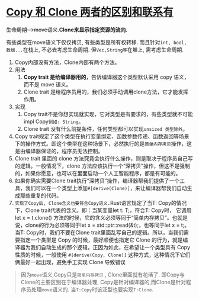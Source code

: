 
# [Copy 和 Clone 两者的区别和联系有](https://zhuanlan.zhihu.com/p/21730929)

~~生命周期-->move语义~~.**Clone来显示指定资源的流向.**

有些类型在move语义下仅仅拷贝, 有些类型是所有权转移. 而且针对``int, bool, 数组...``在栈上, 不必去考虑生命周期. 但``Vec,String等``在堆上, 需考虑生命周期. 

1. Copy内部没有方法，Clone内部有两个方法。
2. 用法
   1. **Copy trait 是给编译器用的**，告诉编译器这个类型默认采用 copy 语义，而不是 move 语义。
   2. Clone trait 是给程序员用的，我们必须手动调用clone方法，它才能发挥作用。
3. 实现
   1. Copy trait不是你想实现就实现，它对类型是有要求的，有些类型就不可能 impl Copy``例如: String``。
   2. Clone trait 没有什么前提条件，任何类型都可以实现``unsized 类型除外``。
4. Copy trait规定了这个类型在执行变量绑定、函数参数传递、函数返回等场景下的操作方式。即这个类型在这种场景下，必然执行的是``简单内存拷贝``操作，这是由编译器保证的，程序员无法控制。
5. Clone trait 里面的 clone 方法究竟会执行什么操作，则是取决于程序员自己写的逻辑。一般情况下，clone 方法应该执行一个“深拷贝”操作，但这不是强制的，如果你愿意，也可以在里面启动一个人工智能程序，都是有可能的。
6. 如果你确实需要Clone trait执行“深拷贝”操作，编译器帮我们提供了一个工具，我们可以在一个类型上添加``#[derive(Clone)]``，来让编译器帮我们自动生成那些重复的代码。
7. ``实现了Copy后, Clone含义也要符合Copy语义.``Rust语言规定了当T: Copy的情况下，Clone trait代表的含义。即：当某变量let t: T;，符合T: Copy时， 它调用 let x = t.clone() 方法的时候，它的含义必须等同于“简单内存拷贝”。也就是说，clone的行为必须等同于let x = std::ptr::read(&t);，也等同于let x = t;。当T: Copy时，我们不要在Clone trait里面乱写自己的逻辑。所以，当我们需要指定一个类型是 Copy 的时候，最好顺便也指定它 Clone 的行为，就是编译器为我们自动生成的那个逻辑。正因为如此，在希望让一个类型具有 Copy 性质的时候，一般使用 ``#[derive(Copy, Clone)]`` 这种方式，这种情况下它们俩最好一起出现，避免手工实现 Clone 导致错误


>因为``move``语义,Copy只是``简单内存拷贝`` , Clone里面就有~~花活~~了. 即Copy与Clone的主要区别在于编译器处理, Copy是针对编译器的,而Clone是针对程序员处理``move``语义的.
当``T:Copy``时该泛型也要实现``T:Clone``. 